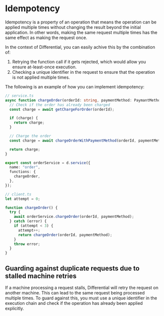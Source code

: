 # Idempotency

Idempotency is a property of an operation that means the operation can be applied multiple times without changing the result beyond the initial application. In other words, making the same request multiple times has the same effect as making the request once.

In the context of Differential, you can easily achive this by the combination of:

1. Retrying the function call if it gets rejected, which would allow you ensure at-least-once execution.
2. Checking a unique identifier in the request to ensure that the operation is not applied multiple times.

The following is an example of how you can implement idempotency:

```typescript
// service.ts
async function chargeOrder(orderId: string, paymentMethod: PaymantMethod) {
  // Check if the order has already been charged
  const charge = await getChargeForOrder(orderId);

  if (charge) {
    return charge;
  }

  // Charge the order
  const charge = await chargeOrderWithPaymentMethod(orderId, paymentMethod);

  return charge;
}

export const orderService = d.service({
  name: "order",
  functions: {
    chargeOrder,
  },
});

// client.ts
let attempt = 0;

function chargeOrder() {
  try {
    await orderService.chargeOrder(orderId, paymentMethod);
  } catch (error) {
    if (attempt < 3) {
      attempt++;
      return chargeOrder(orderId, paymentMethod);
    }
    throw error;
  }
}
```

## Guarding against duplicate requests due to stalled machine retries

If a machine processing a request stalls, Differential will retry the request on another machine. This can lead to the same request being processed multiple times. To guard against this, you must use a unique identifier in the execution chain and check if the operation has already been applied explicitly.
